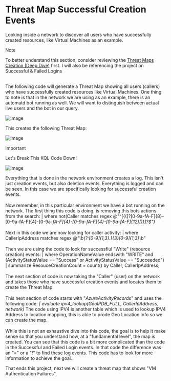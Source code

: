 # Threat Map Successful Creation Events
Looking inside a network to discover all users who have successfully created resources, like Virtual Machines as an example.

> [!note]
> To better understand this section, consider reviewing the [Threat Maps Creation (Deep Dive)](https://github.com/LCJones73/Threat-Maps-Creating-Deep-Dive) first. I will also be referencing the project on Successful & Failed Logins<BR><BR>

The following code will generate a Threat Map showing all users (callers) who have successfully created resources like Virtual Machines. One thing to note is that in the network we are using as an example, there is an automatd bot running as well. We will want to distinguish between actual live users and the bot in our query.

![image](https://github.com/user-attachments/assets/f7a44568-046d-4c35-a929-ed9bf5d48b41)

This creates the following Threat Map:

![image](https://github.com/user-attachments/assets/34e3a1d3-f542-4bec-ae47-7d1424e0479d)

> [!IMPORTANT]
> Let's Break This KQL Code Down!
>
> ![image](https://github.com/user-attachments/assets/3145b6a4-3d2e-4565-85ba-ab247bcdd31b)
>
> Everything that is done in the network environment creates a log. This isn't just creation events, but also deletion events. Everything is logged and can be seen. In this case we are specifically looking for successful creation events.<BR><BR>
> Now remember, in this particular environment we have a bot running on the network. The first thing this code is doing, is removing this bots actions from the search: | where not(Caller matches regex @"^[{(]?[0-9a-fA-F]{8}-[0-9a-fA-F]{4}-[0-9a-_fA-F]{4}-[0-9a-fA-F]{4}-[0-9a-fA-F]{12}[)}]?$")_<BR><BR>
> Next in this code we are now looking for caller activity: | where CallerIpAddress matches regex _@"\b(?:[0-9]{1,3}\.){3}[0-9]{1,3}\b_"<BR><BR>
> Then we are using the code to look for successfiul "Write" (resource creation) events: | where OperationNameValue endswith "WRITE" and (ActivityStatusValue == "Success" or ActivityStatusValue == "Succeeded")
| summarize ResouceCreationCount = count() by Caller, CallerIpAddress;<BR><BR>
> The next section of code is now taking the "Caller" (user) on the network and takes those who have successful creation events and locates them to create the Threat Map.<BR><BR>
> This next section of code starts with "_AzureActivityRecords_" and uses the following code: _| evaluate ipv4_lookup(GeoIPDB_FULL, CallerIpAddress, network)_
>The code using IPV4 is another table which is used to lookup IPV4 Address to location mapping, this is able to prode Geo Location info so we can create the map.<BR><BR>
> While this is not an exhaustive dive into this code, the goal is to help it make sense so that you understand how, at a "fundamental level", the map is created. You can see that this code is a bit more complicated than the code in the Successful and Failed Login events. In that code the difference was an "=" or a "!" to find these log events. This code has to look for more information to achieve the goal.
>
> That ends this project, next we will create a threat map that shows "VM Authentication Failures".
